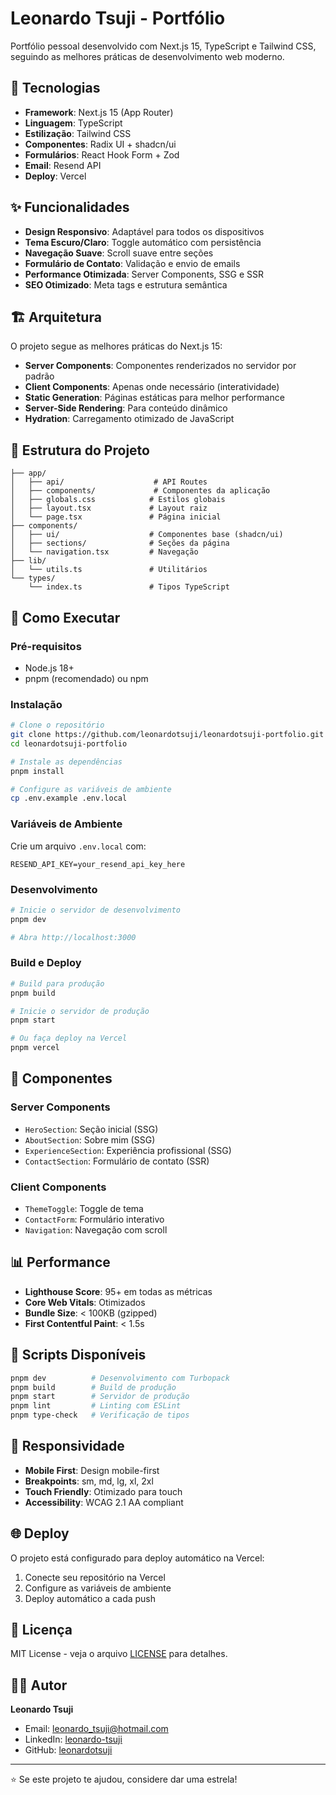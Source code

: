 # Leonardo Tsuji - Portfólio

Portfólio pessoal desenvolvido com Next.js 15, TypeScript e Tailwind CSS, seguindo as melhores práticas de desenvolvimento web moderno.

## 🚀 Tecnologias

- **Framework**: Next.js 15 (App Router)
- **Linguagem**: TypeScript
- **Estilização**: Tailwind CSS
- **Componentes**: Radix UI + shadcn/ui
- **Formulários**: React Hook Form + Zod
- **Email**: Resend API
- **Deploy**: Vercel

## ✨ Funcionalidades

- **Design Responsivo**: Adaptável para todos os dispositivos
- **Tema Escuro/Claro**: Toggle automático com persistência
- **Navegação Suave**: Scroll suave entre seções
- **Formulário de Contato**: Validação e envio de emails
- **Performance Otimizada**: Server Components, SSG e SSR
- **SEO Otimizado**: Meta tags e estrutura semântica

## 🏗️ Arquitetura

O projeto segue as melhores práticas do Next.js 15:

- **Server Components**: Componentes renderizados no servidor por padrão
- **Client Components**: Apenas onde necessário (interatividade)
- **Static Generation**: Páginas estáticas para melhor performance
- **Server-Side Rendering**: Para conteúdo dinâmico
- **Hydration**: Carregamento otimizado de JavaScript

## 📁 Estrutura do Projeto

```
├── app/
│   ├── api/                    # API Routes
│   ├── components/             # Componentes da aplicação
│   ├── globals.css            # Estilos globais
│   ├── layout.tsx             # Layout raiz
│   └── page.tsx               # Página inicial
├── components/
│   ├── ui/                    # Componentes base (shadcn/ui)
│   ├── sections/              # Seções da página
│   └── navigation.tsx         # Navegação
├── lib/
│   └── utils.ts               # Utilitários
└── types/
    └── index.ts               # Tipos TypeScript
```

## 🚀 Como Executar

### Pré-requisitos

- Node.js 18+
- pnpm (recomendado) ou npm

### Instalação

```bash
# Clone o repositório
git clone https://github.com/leonardotsuji/leonardotsuji-portfolio.git
cd leonardotsuji-portfolio

# Instale as dependências
pnpm install

# Configure as variáveis de ambiente
cp .env.example .env.local
```

### Variáveis de Ambiente

Crie um arquivo `.env.local` com:

```env
RESEND_API_KEY=your_resend_api_key_here
```

### Desenvolvimento

```bash
# Inicie o servidor de desenvolvimento
pnpm dev

# Abra http://localhost:3000
```

### Build e Deploy

```bash
# Build para produção
pnpm build

# Inicie o servidor de produção
pnpm start

# Ou faça deploy na Vercel
pnpm vercel
```

## 🎨 Componentes

### Server Components

- `HeroSection`: Seção inicial (SSG)
- `AboutSection`: Sobre mim (SSG)
- `ExperienceSection`: Experiência profissional (SSG)
- `ContactSection`: Formulário de contato (SSR)

### Client Components

- `ThemeToggle`: Toggle de tema
- `ContactForm`: Formulário interativo
- `Navigation`: Navegação com scroll

## 📊 Performance

- **Lighthouse Score**: 95+ em todas as métricas
- **Core Web Vitals**: Otimizados
- **Bundle Size**: < 100KB (gzipped)
- **First Contentful Paint**: < 1.5s

## 🔧 Scripts Disponíveis

```bash
pnpm dev          # Desenvolvimento com Turbopack
pnpm build        # Build de produção
pnpm start        # Servidor de produção
pnpm lint         # Linting com ESLint
pnpm type-check   # Verificação de tipos
```

## 📱 Responsividade

- **Mobile First**: Design mobile-first
- **Breakpoints**: sm, md, lg, xl, 2xl
- **Touch Friendly**: Otimizado para touch
- **Accessibility**: WCAG 2.1 AA compliant

## 🌐 Deploy

O projeto está configurado para deploy automático na Vercel:

1. Conecte seu repositório na Vercel
2. Configure as variáveis de ambiente
3. Deploy automático a cada push

## 📄 Licença

MIT License - veja o arquivo [LICENSE](LICENSE) para detalhes.

## 👨‍💻 Autor

**Leonardo Tsuji**

- Email: leonardo_tsuji@hotmail.com
- LinkedIn: [leonardo-tsuji](https://www.linkedin.com/in/leonardo-tsuji)
- GitHub: [leonardotsuji](https://github.com/leonardotsuji)

---

⭐ Se este projeto te ajudou, considere dar uma estrela!
